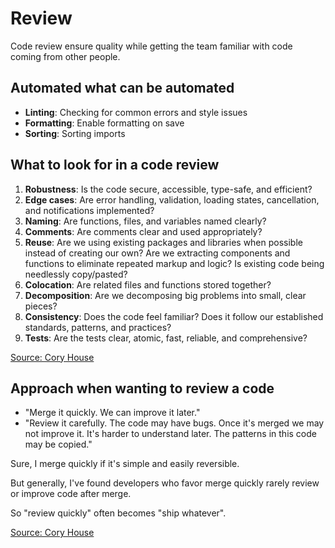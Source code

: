 # Review

Code review ensure quality while getting the team familiar with code coming from other people.

## Automated what can be automated

- **Linting**: Checking for common errors and style issues
- **Formatting**: Enable formatting on save
- **Sorting**: Sorting imports

## What to look for in a code review

1. **Robustness**: Is the code secure, accessible, type-safe, and efficient?
2. **Edge cases**: Are error handling, validation, loading states, cancellation, and notifications implemented?
3. **Naming**: Are functions, files, and variables named clearly?
4. **Comments**: Are comments clear and used appropriately?
5. **Reuse**: Are we using existing packages and libraries when possible instead of creating our own? Are we extracting components and functions to eliminate repeated markup and logic? Is existing code being needlessly copy/pasted?
6. **Colocation**: Are related files and functions stored together?
7. **Decomposition**: Are we decomposing big problems into small, clear pieces?
8. **Consistency**: Does the code feel familiar? Does it follow our established standards, patterns, and practices?
9. **Tests**: Are the tests clear, atomic, fast, reliable, and comprehensive?

[Source: Cory House](https://twitter.com/housecor/status/1771885517082140939)

## Approach when wanting to review a code

- "Merge it quickly. We can improve it later."
- "Review it carefully. The code may have bugs. Once it's merged we may not improve it. It's harder to understand later. The patterns in this code may be copied."

Sure, I merge quickly if it's simple and easily reversible.

But generally, I've found developers who favor merge quickly rarely review or improve code after merge.

So "review quickly" often becomes "ship whatever".

[Source: Cory House](https://twitter.com/housecor/status/1788274292926398686)
